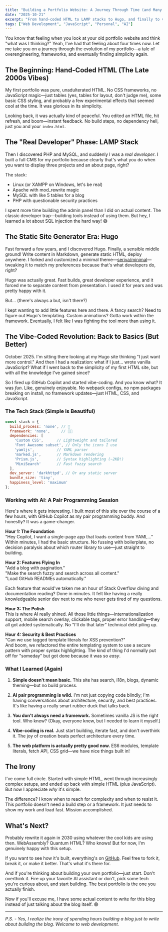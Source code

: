 ```yaml
---
title: "Building a Portfolio Website: A Journey Through Time (and Many Rewrites)"
date: "2025-10-21"
excerpt: "From hand-coded HTML to LAMP stacks to Hugo, and finally to vibe-coding a portfolio in a few hours with AI assistance. Here's my portfolio website origin story."
tags: ["Web Development", "JavaScript", "Personal", "AI"]
---
```


You know that feeling when you look at your old portfolio website and think "what was I thinking?" Yeah, I've had that feeling about four times now. Let me take you on a journey through the evolution of my portfolio—a tale of overengineering, frameworks, and eventually finding simplicity again.

## The Beginning: Hand-Coded HTML (The Late 2000s Vibes)

My first portfolio was pure, unadulterated HTML. No CSS frameworks, no JavaScript magic—just tables (yes, tables for layout, don't judge me), some basic CSS styling, and probably a few experimental effects that seemed cool at the time. It was glorious in its simplicity.

Looking back, it was actually kind of peaceful. You edited an HTML file, hit refresh, and boom—instant feedback. No build steps, no dependency hell, just you and your `index.html`.

## The "Real Developer" Phase: LAMP Stack

Then I discovered PHP and MySQL, and suddenly I was a *real developer*. I built a full CMS for my portfolio because clearly that's what you do when you want to display three projects and an about page, right?

The stack:
- Linux (or XAMPP on Windows, let's be real)
- Apache with mod_rewrite magic
- MySQL with like 5 tables for a blog
- PHP with questionable security practices

I spent more time building the admin panel than I did on actual content. The classic developer trap—building tools instead of using them. But hey, I learned a lot about SQL injection the hard way! 😅

## The Static Site Generator Era: Hugo

Fast forward a few years, and I discovered Hugo. Finally, a sensible middle ground! Write content in Markdown, generate static HTML, deploy anywhere. I forked and customized a minimal theme—[seriva/minimal](https://github.com/seriva/minimal-hugo-theme)—tweaking it to match my preferences because that's what developers do, right?

Hugo was actually great. Fast builds, great developer experience, and it forced me to separate content from presentation. I used it for years and was pretty happy with it.

But... (there's always a but, isn't there?)

I kept wanting to add little features here and there. A fancy search? Need to figure out Hugo's templating. Custom animations? Gotta work within the framework. Eventually, I felt like I was fighting the tool more than using it.

## The Vibe-Coded Revolution: Back to Basics (But Better)

October 2025. I'm sitting there looking at my Hugo site thinking "I just want more control." And then I had a realization: what if I just... wrote vanilla JavaScript? What if I went back to the simplicity of my first HTML site, but with all the knowledge I've gained since?

So I fired up GitHub Copilot and started vibe-coding. And you know what? It was *fun*. Like, genuinely enjoyable. No webpack configs, no npm packages breaking on install, no framework updates—just HTML, CSS, and JavaScript.

### The Tech Stack (Simple is Beautiful)

```javascript
const stack = {
  build_process: 'none', // 🎉
  framework: 'none',     // 🎉🎉
  dependencies: [
    'Custom CSS',      // Lightweight and tailored
    'Font Awesome subset', // Only the icons I use
    'yamljs',          // YAML parser
    'marked.js',       // Markdown rendering
    'Prism.js',        // Syntax highlighting (~2KB!)
    'MiniSearch'       // Fast fuzzy search
  ],
  dev_server: 'darkhttpd', // Or any static server
  bundle_size: 'tiny',
  happiness_level: 'maximum'
};
```

### Working with AI: A Pair Programming Session

Here's where it gets interesting. I built most of this site over the course of a few hours, with GitHub Copilot as my pair programming buddy. And honestly? It was a game-changer.

**Hour 1: The Foundation**  
"Hey Copilot, I want a single-page app that loads content from YAML..."  
Within minutes, I had the basic structure. No fussing with boilerplate, no decision paralysis about which router library to use—just straight to building.

**Hour 2: Features Flying In**  
"Add a blog with pagination."  
"Make the search fuzzy and search across all content."  
"Load GitHub READMEs automatically."  

Each feature that would've taken me an hour of Stack Overflow diving and documentation reading? Done in minutes. It felt like having a really knowledgeable senior dev next to me who never gets tired of my questions.

**Hour 3: The Polish**  
This is where AI really shined. All those little things—internationalization support, mobile search overlay, clickable tags, proper error handling—they all got added systematically. No "I'll do that later" technical debt piling up.

**Hour 4: Security & Best Practices**  
"Can we use tagged template literals for XSS prevention?"  
And boom, we refactored the entire templating system to use a secure pattern with proper syntax highlighting. The kind of thing I'd normally put off for "someday" but got done because it was so *easy*.

### What I Learned (Again)

1. **Simple doesn't mean basic.** This site has search, i18n, blogs, dynamic theming—but no build process.

2. **AI pair programming is wild.** I'm not just copying code blindly; I'm having conversations about architecture, security, and best practices. It's like having a really smart rubber duck that talks back.

3. **You don't always need a framework.** Sometimes vanilla JS is the right tool. Who knew? (Okay, everyone knew, but I needed to learn it myself.)

4. **Vibe-coding is real.** Just start building, iterate fast, and don't overthink it. The joy of creation beats perfect architecture every time.

5. **The web platform is actually pretty good now.** ES6 modules, template literals, fetch API, CSS grid—we have nice things built in!

## The Irony

I've come full circle. Started with simple HTML, went through increasingly complex setups, and ended up back with simple HTML (plus JavaScript). But now I appreciate *why* it's simple.

The difference? I know when to reach for complexity and when to resist it. This portfolio doesn't need a build step or a framework. It just needs to show my work and load fast. Mission accomplished.

## What's Next?

Probably rewrite it again in 2030 using whatever the cool kids are using then. WebAssembly? Quantum HTML? Who knows! But for now, I'm genuinely happy with this setup.

If you want to see how it's built, everything's on [GitHub](https://github.com/seriva/website). Feel free to fork it, break it, or make it better. That's what it's there for.

And if you're thinking about building your own portfolio—just start. Don't overthink it. Fire up your favorite AI assistant or don't, pick some tech you're curious about, and start building. The best portfolio is the one you actually finish.

Now if you'll excuse me, I have some actual content to write for this blog instead of just talking about the blog itself. 😄

---

*P.S. - Yes, I realize the irony of spending hours building a blog just to write about building the blog. Welcome to web development.*

